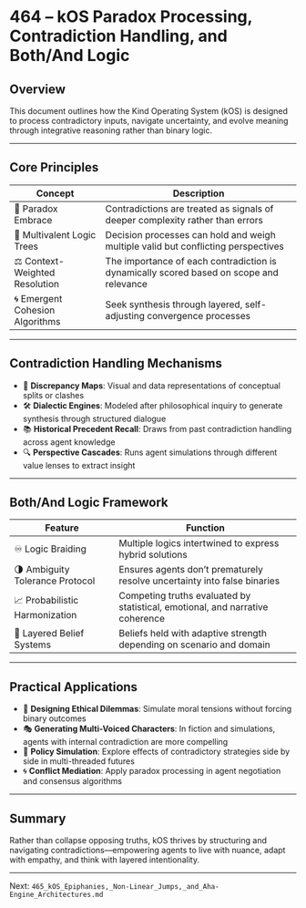 # 464 – kOS Paradox Processing, Contradiction Handling, and Both/And Logic

## Overview
This document outlines how the Kind Operating System (kOS) is designed to process contradictory inputs, navigate uncertainty, and evolve meaning through integrative reasoning rather than binary logic.

---

## Core Principles

| Concept | Description |
|---------|-------------|
| 🔁 Paradox Embrace | Contradictions are treated as signals of deeper complexity rather than errors |
| 🧠 Multivalent Logic Trees | Decision processes can hold and weigh multiple valid but conflicting perspectives |
| ⚖️ Context-Weighted Resolution | The importance of each contradiction is dynamically scored based on scope and relevance |
| 🌀 Emergent Cohesion Algorithms | Seek synthesis through layered, self-adjusting convergence processes |

---

## Contradiction Handling Mechanisms

- 🧬 **Discrepancy Maps**: Visual and data representations of conceptual splits or clashes
- 🛠️ **Dialectic Engines**: Modeled after philosophical inquiry to generate synthesis through structured dialogue
- 📚 **Historical Precedent Recall**: Draws from past contradiction handling across agent knowledge
- 🔍 **Perspective Cascades**: Runs agent simulations through different value lenses to extract insight

---

## Both/And Logic Framework

| Feature | Function |
|---------|----------|
| ♾️ Logic Braiding | Multiple logics intertwined to express hybrid solutions |
| 🌗 Ambiguity Tolerance Protocol | Ensures agents don’t prematurely resolve uncertainty into false binaries |
| 📈 Probabilistic Harmonization | Competing truths evaluated by statistical, emotional, and narrative coherence |
| 🧬 Layered Belief Systems | Beliefs held with adaptive strength depending on scenario and domain |

---

## Practical Applications

- 🧪 **Designing Ethical Dilemmas**: Simulate moral tensions without forcing binary outcomes
- 🎭 **Generating Multi-Voiced Characters**: In fiction and simulations, agents with internal contradiction are more compelling
- 🧭 **Policy Simulation**: Explore effects of contradictory strategies side by side in multi-threaded futures
- 🌀 **Conflict Mediation**: Apply paradox processing in agent negotiation and consensus algorithms

---

## Summary
Rather than collapse opposing truths, kOS thrives by structuring and navigating contradictions—empowering agents to live with nuance, adapt with empathy, and think with layered intentionality.

---
Next: `465_kOS_Epiphanies,_Non-Linear_Jumps,_and_Aha-Engine_Architectures.md`

